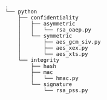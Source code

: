 
<pre>
.
└── python
    ├── confidentiality
    │   ├── asymmetric
    │   │   └── rsa_oaep.py
    │   └── symmetric
    │       ├── aes_gcm_siv.py
    │       ├── aes_xex.py
    │       └── aes_xts.py
    └── integrity
        ├── hash
        ├── mac
        │   └── hmac.py
        └── signature
            └── rsa_pss.py

</pre>